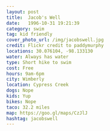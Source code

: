 ```yaml
---
layout: post
title:  Jacob's Well
date:   1996-10-31 19:21:39
category: swim
tag: kid friendly
cover_photo_url: /img/jacobswell.jpg
credit: Flickr credit to paddymurphy    
locations: 30.076104, -98.133130   
water: Always has water
type: Short hike to swim 
cost: Free
hours: 9am-6pm 
city: Wimberly
location: Cypress Creek
dogs: Nope
kids: Yup
bikes: Nope
taco: 32.2 miles
map: https://goo.gl/maps/CzJlJ 
hashtag: jacobswell
---
```



